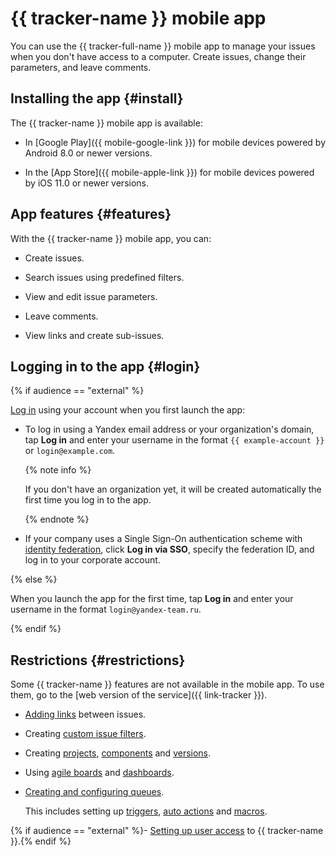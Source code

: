 # {{ tracker-name }} mobile app

You can use the {{ tracker-full-name }} mobile app to manage your issues when you don't have access to a computer. Create issues, change their parameters, and leave comments.

## Installing the app {#install}
The {{ tracker-name }} mobile app is available:

- In [Google Play]({{ mobile-google-link }}) for mobile devices powered by Android 8.0 or newer versions.

- In the [App Store]({{ mobile-apple-link }}) for mobile devices powered by iOS 11.0 or newer versions.

## App features {#features}

With the {{ tracker-name }} mobile app, you can:
 - Create issues.

- Search issues using predefined filters.

- View and edit issue parameters.

- Leave comments.

- View links and create sub-issues.

## Logging in to the app {#login}

{% if audience == "external" %}

[Log in](user/login.md) using your account when you first launch the app:

- To log in using a Yandex email address or your organization's domain, tap **Log in** and enter your username in the format `{{ example-account }}` or `login@example.com`.

  {% note info %}   

  If you don't have an organization yet, it will be created automatically the first time you log in to the app.

  {% endnote %}

- If your company uses a Single Sign-On authentication scheme with [identity federation](enable-tracker.md#federation), click **Log in via SSO**, specify the federation ID, and log in to your corporate account.

{% else %}

When you launch the app for the first time, tap **Log in** and enter your username in the format `login@yandex-team.ru`.

{% endif %}

## Restrictions {#restrictions}

Some {{ tracker-name }} features are not available in the mobile app. To use them, go to the [web version of the service]({{ link-tracker }}).

- [Adding links](user/ticket-links.md) between issues.

- Creating [custom issue filters](user/create-filter.md).

- Creating [projects](manager/projects.md), [components](manager/components.md) and [versions](manager/versions.md).

- Using [agile boards](manager/agile.md) and [dashboards](user/dashboard.md).

- [Creating and configuring queues](manager/create-queue.md).

  This includes setting up [triggers](user/trigger.md), [auto actions](user/autoactions.md) and [macros](manager/create-macroses.md).

{% if audience == "external" %}- [Setting up user access](enable-tracker.md#access) to {{ tracker-name }}.{% endif %}